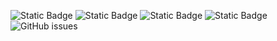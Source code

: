 ![Static Badge](https://img.shields.io/badge/blacklists-60-000000) ![Static Badge](https://img.shields.io/badge/blacklisted-2590478-cc0000) ![Static Badge](https://img.shields.io/badge/whitelisted-2244-00CC00) ![Static Badge](https://img.shields.io/badge/streaming_blacklist-28107-000000) ![GitHub issues](https://img.shields.io/github/issues/fabriziosalmi/blacklists)
